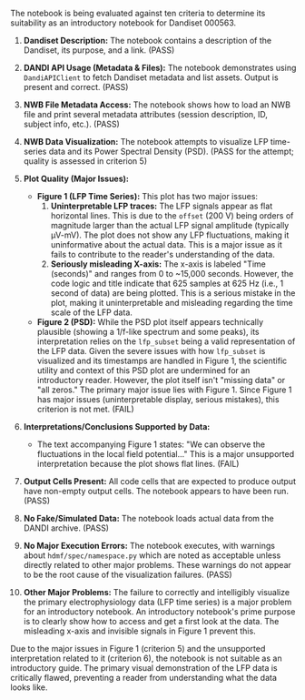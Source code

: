 The notebook is being evaluated against ten criteria to determine its suitability as an introductory notebook for Dandiset 000563.

1.  **Dandiset Description:** The notebook contains a description of the Dandiset, its purpose, and a link. (PASS)
2.  **DANDI API Usage (Metadata &amp; Files):** The notebook demonstrates using `DandiAPIClient` to fetch Dandiset metadata and list assets. Output is present and correct. (PASS)
3.  **NWB File Metadata Access:** The notebook shows how to load an NWB file and print several metadata attributes (session description, ID, subject info, etc.). (PASS)
4.  **NWB Data Visualization:** The notebook attempts to visualize LFP time-series data and its Power Spectral Density (PSD). (PASS for the attempt; quality is assessed in criterion 5)
5.  **Plot Quality (Major Issues):**
    *   **Figure 1 (LFP Time Series):** This plot has two major issues:
        1.  **Uninterpretable LFP traces:** The LFP signals appear as flat horizontal lines. This is due to the `offset` (200 V) being orders of magnitude larger than the actual LFP signal amplitude (typically µV-mV). The plot does not show any LFP fluctuations, making it uninformative about the actual data. This is a major issue as it fails to contribute to the reader's understanding of the data.
        2.  **Seriously misleading X-axis:** The x-axis is labeled "Time (seconds)" and ranges from 0 to ~15,000 seconds. However, the code logic and title indicate that 625 samples at 625 Hz (i.e., 1 second of data) are being plotted. This is a serious mistake in the plot, making it uninterpretable and misleading regarding the time scale of the LFP data.
    *   **Figure 2 (PSD):** While the PSD plot itself appears technically plausible (showing a 1/f-like spectrum and some peaks), its interpretation relies on the `lfp_subset` being a valid representation of the LFP data. Given the severe issues with how `lfp_subset` is visualized and its timestamps are handled in Figure 1, the scientific utility and context of this PSD plot are undermined for an introductory reader. However, the plot itself isn't "missing data" or "all zeros." The primary major issue lies with Figure 1.
    Since Figure 1 has major issues (uninterpretable display, serious mistakes), this criterion is not met. (FAIL)

6.  **Interpretations/Conclusions Supported by Data:**
    *   The text accompanying Figure 1 states: "We can observe the fluctuations in the local field potential..." This is a major unsupported interpretation because the plot shows flat lines. (FAIL)

7.  **Output Cells Present:** All code cells that are expected to produce output have non-empty output cells. The notebook appears to have been run. (PASS)
8.  **No Fake/Simulated Data:** The notebook loads actual data from the DANDI archive. (PASS)
9.  **No Major Execution Errors:** The notebook executes, with warnings about `hdmf/spec/namespace.py` which are noted as acceptable unless directly related to other major problems. These warnings do not appear to be the root cause of the visualization failures. (PASS)
10. **Other Major Problems:** The failure to correctly and intelligibly visualize the primary electrophysiology data (LFP time series) is a major problem for an introductory notebook. An introductory notebook's prime purpose is to clearly show how to access and get a first look at the data. The misleading x-axis and invisible signals in Figure 1 prevent this.

Due to the major issues in Figure 1 (criterion 5) and the unsupported interpretation related to it (criterion 6), the notebook is not suitable as an introductory guide. The primary visual demonstration of the LFP data is critically flawed, preventing a reader from understanding what the data looks like.